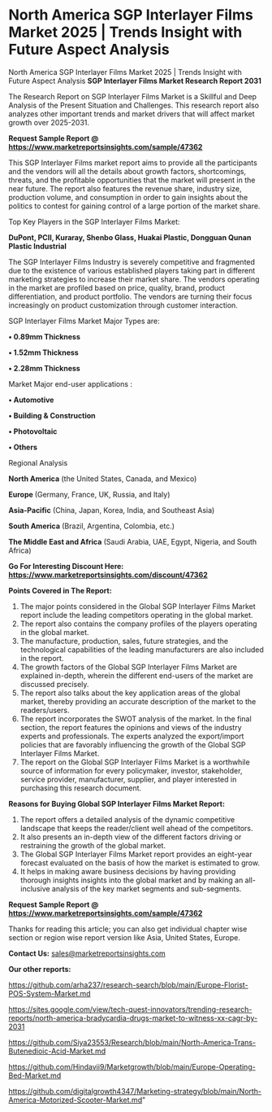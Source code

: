 # North America SGP Interlayer Films Market 2025 | Trends Insight with Future Aspect Analysis
North America SGP Interlayer Films Market 2025 | Trends Insight with Future Aspect Analysis
<strong>SGP Interlayer Films Market Research Report 2031</strong>

The Research Report on SGP Interlayer Films Market is a Skillful and Deep Analysis of the Present Situation and Challenges. This research report also analyzes other important trends and market drivers that will affect market growth over 2025-2031.

<strong>Request Sample Report @ <a href=https://www.marketreportsinsights.com/sample/47362>https://www.marketreportsinsights.com/sample/47362</a></strong>

This SGP Interlayer Films market report aims to provide all the participants and the vendors will all the details about growth factors, shortcomings, threats, and the profitable opportunities that the market will present in the near future. The report also features the revenue share, industry size, production volume, and consumption in order to gain insights about the politics to contest for gaining control of a large portion of the market share.

Top Key Players in the SGP Interlayer Films Market:

<strong>DuPont, PCII, Kuraray, Shenbo Glass, Huakai Plastic, Dongguan Qunan Plastic Industrial</strong>

The SGP Interlayer Films Industry is severely competitive and fragmented due to the existence of various established players taking part in different marketing strategies to increase their market share. The vendors operating in the market are profiled based on price, quality, brand, product differentiation, and product portfolio. The vendors are turning their focus increasingly on product customization through customer interaction.

SGP Interlayer Films Market Major Types are:

<strong>•  0.89mm Thickness

•  1.52mm Thickness

•  2.28mm Thickness</strong>

Market Major end-user applications :

<strong>•  Automotive

•  Building & Construction

•  Photovoltaic

•  Others</strong>

Regional Analysis

</u><strong><b>North America</b></strong> (the United States, Canada, and Mexico)

<strong><b>Europe </b></strong>(Germany, France, UK, Russia, and Italy)

<strong><b>Asia-Pacific</b></strong> (China, Japan, Korea, India, and Southeast Asia)

<strong><b>South America</b></strong> (Brazil, Argentina, Colombia, etc.)

<strong><b>The Middle East and Africa</b></strong> (Saudi Arabia, UAE, Egypt, Nigeria, and South Africa)

<strong>Go For Interesting Discount Here: <a href=https://www.marketreportsinsights.com/discount/47362>https://www.marketreportsinsights.com/discount/47362</a></strong>

<strong>Points Covered in The Report:</strong>
<ol>
  <li>The major points considered in the Global SGP Interlayer Films Market report include the leading competitors operating in the global market.</li>
  <li>The report also contains the company profiles of the players operating in the global market.</li>
  <li>The manufacture, production, sales, future strategies, and the technological capabilities of the leading manufacturers are also included in the report.</li>
  <li>The growth factors of the Global SGP Interlayer Films Market are explained in-depth, wherein the different end-users of the market are discussed precisely.</li>
  <li>The report also talks about the key application areas of the global market, thereby providing an accurate description of the market to the readers/users.</li>
  <li>The report incorporates the SWOT analysis of the market. In the final section, the report features the opinions and views of the industry experts and professionals. The experts analyzed the export/import policies that are favorably influencing the growth of the Global SGP Interlayer Films Market.</li>
  <li>The report on the Global SGP Interlayer Films Market is a worthwhile source of information for every policymaker, investor, stakeholder, service provider, manufacturer, supplier, and player interested in purchasing this research document.</li>
</ol>
<strong>Reasons for Buying Global SGP Interlayer Films Market Report:</strong>

<ol>
  <li>The report offers a detailed analysis of the dynamic competitive landscape that keeps the reader/client well ahead of the competitors.</li>
  <li>It also presents an in-depth view of the different factors driving or restraining the growth of the global market.</li>
  <li>The Global SGP Interlayer Films Market report provides an eight-year forecast evaluated on the basis of how the market is estimated to grow.</li>
  <li>It helps in making aware business decisions by having providing thorough insights insights into the global market and by making an all-inclusive analysis of the key market segments and sub-segments.</li>
</ol>
<strong>Request Sample Report @ <a href=https://www.marketreportsinsights.com/sample/47362>https://www.marketreportsinsights.com/sample/47362</a></strong>


Thanks for reading this article; you can also get individual chapter wise section or region wise report version like Asia, United States, Europe.

<strong>Contact Us:</strong>
sales@marketreportsinsights.com

<strong>Our other reports:</strong>

<a href=https://github.com/arha237/research-search/blob/main/Europe-Florist-POS-System-Market.md>https://github.com/arha237/research-search/blob/main/Europe-Florist-POS-System-Market.md</a>

<a href=https://sites.google.com/view/tech-quest-innovators/trending-research-reports/north-america-bradycardia-drugs-market-to-witness-xx-cagr-by-2031>https://sites.google.com/view/tech-quest-innovators/trending-research-reports/north-america-bradycardia-drugs-market-to-witness-xx-cagr-by-2031</a>

<a href=https://github.com/Siya23553/Research/blob/main/North-America-Trans-Butenedioic-Acid-Market.md>https://github.com/Siya23553/Research/blob/main/North-America-Trans-Butenedioic-Acid-Market.md</a>

<a href=https://github.com/Hindavii9/Marketgrowth/blob/main/Europe-Operating-Bed-Market.md>https://github.com/Hindavii9/Marketgrowth/blob/main/Europe-Operating-Bed-Market.md</a>

<a href=https://github.com/digitalgrowth4347/Marketing-strategy/blob/main/North-America-Motorized-Scooter-Market.md>https://github.com/digitalgrowth4347/Marketing-strategy/blob/main/North-America-Motorized-Scooter-Market.md</a>"
